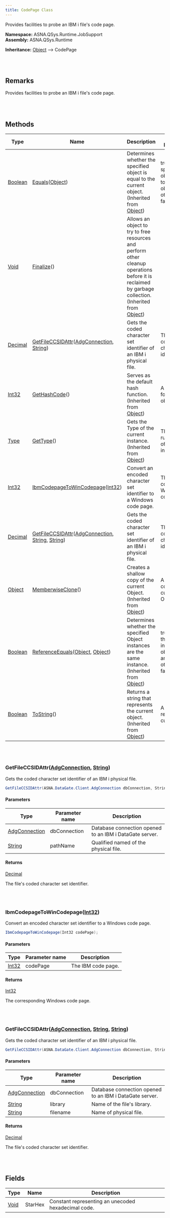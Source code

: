 ```yaml
---
title: CodePage Class
---
```


Provides facilities to probe an IBM i file's code page.

**Namespace:** ASNA.QSys.Runtime.JobSupport <br/>
**Assembly:** ASNA.QSys.Runtime

**Inheritance:** [Object](https://docs.microsoft.com/en-us/dotnet/api/system.object) --> CodePage

<br>
<br>

## Remarks

Provides facilities to probe an IBM i file's code page.

[//]: # ($$TODO: Complete the Remarks section.)

<br>
<br>

## Methods

| Type | Name | Description | Return Description 
| --- | --- | --- | --- 
| [Boolean](https://docs.microsoft.com/en-us/dotnet/api/system.boolean) | [Equals](https://docs.microsoft.com/en-us/dotnet/api/system.object.equals)([Object](https://docs.microsoft.com/en-us/dotnet/api/system.object)) | Determines whether the specified object is equal to the current object.<br>(Inherited from [Object](https://docs.microsoft.com/en-us/dotnet/api/system.object)) | true if the specified object is equal to the current object; otherwise, false.
| [Void](https://docs.microsoft.com/en-us/dotnet/api/system.void) | [Finalize](https://docs.microsoft.com/en-us/dotnet/api/system.object.finalize)() | Allows an object to try to free resources and perform other cleanup operations before it is reclaimed by garbage collection.<br>(Inherited from [Object](https://docs.microsoft.com/en-us/dotnet/api/system.object)) | 
| [Decimal](https://docs.microsoft.com/en-us/dotnet/api/system.decimal) | [GetFileCCSIDAttr](#getfileccsidattradgconnection-string)([AdgConnection]($$TODO-ASNA.DataGate.Client.AdgConnection.html), [String](https://docs.microsoft.com/en-us/dotnet/api/system.string)) | Gets the coded character set identifier of an IBM i physical file. | The file's coded character set identifier.
| [Int32](https://docs.microsoft.com/en-us/dotnet/api/system.int32) | [GetHashCode](https://docs.microsoft.com/en-us/dotnet/api/system.object.gethashcode)() | Serves as the default hash function.<br>(Inherited from [Object](https://docs.microsoft.com/en-us/dotnet/api/system.object)) | A hash code for the current object.
| [Type](https://docs.microsoft.com/en-us/dotnet/api/system.type) | [GetType](https://docs.microsoft.com/en-us/dotnet/api/system.object.gettype)() | Gets the Type of the current instance.<br>(Inherited from [Object](https://docs.microsoft.com/en-us/dotnet/api/system.object)) | The exact runtime type of the current instance.
| [Int32](https://docs.microsoft.com/en-us/dotnet/api/system.int32) | [IbmCodepageToWinCodepage](#ibmcodepagetowincodepageint32)([Int32](https://docs.microsoft.com/en-us/dotnet/api/system.int32)) | Convert an encoded character set identifier to a Windows code page. | The corresponding Windows code page.
| [Decimal](https://docs.microsoft.com/en-us/dotnet/api/system.decimal) | [GetFileCCSIDAttr](#getfileccsidattradgconnection-string-string)([AdgConnection]($$TODO-ASNA.DataGate.Client.AdgConnection.html), [String](https://docs.microsoft.com/en-us/dotnet/api/system.string), [String](https://docs.microsoft.com/en-us/dotnet/api/system.string)) | Gets the coded character set identifier of an IBM i physical file. | The file's coded character set identifier.
| [Object](https://docs.microsoft.com/en-us/dotnet/api/system.object) | [MemberwiseClone](https://docs.microsoft.com/en-us/dotnet/api/system.object.memberwiseclone)() | Creates a shallow copy of the current Object.<br>(Inherited from [Object](https://docs.microsoft.com/en-us/dotnet/api/system.object)) | A shallow copy of the current Object.
| [Boolean](https://docs.microsoft.com/en-us/dotnet/api/system.boolean) | [ReferenceEquals](https://docs.microsoft.com/en-us/dotnet/api/system.object.referenceequals)([Object](https://docs.microsoft.com/en-us/dotnet/api/system.object), [Object](https://docs.microsoft.com/en-us/dotnet/api/system.object)) | Determines whether the specified Object instances are the same instance.<br>(Inherited from [Object](https://docs.microsoft.com/en-us/dotnet/api/system.object)) | true if objA is the same instance as objB or if both are null; otherwise, false.
| [Boolean](https://docs.microsoft.com/en-us/dotnet/api/system.boolean) | [ToString](https://docs.microsoft.com/en-us/dotnet/api/system.object.tostring)() | Returns a string that represents the current object.<br>(Inherited from [Object](https://docs.microsoft.com/en-us/dotnet/api/system.object)) | A string that represents the current object.

<br>
<br>

### GetFileCCSIDAttr([AdgConnection]($$TODO-ASNA.DataGate.Client.AdgConnection.html), [String](https://docs.microsoft.com/en-us/dotnet/api/system.string))

Gets the coded character set identifier of an IBM i physical file.

```cs
GetFileCCSIDAttr(ASNA.DataGate.Client.AdgConnection dbConnection, String pathName);
```

#### Parameters

| Type | Parameter name | Description
| --- | --- | ---
| [AdgConnection]($$TODO-ASNA.DataGate.Client.AdgConnection.html) | dbConnection | Database connection opened to an IBM i DataGate server. 
| [String](https://docs.microsoft.com/en-us/dotnet/api/system.string) | pathName | Qualified named of the physical file. 

#### Returns

[Decimal](https://docs.microsoft.com/en-us/dotnet/api/system.decimal)

The file's coded character set identifier.


<br>
<br>

### IbmCodepageToWinCodepage([Int32](https://docs.microsoft.com/en-us/dotnet/api/system.int32))

Convert an encoded character set identifier to a Windows code page.

```cs
IbmCodepageToWinCodepage(Int32 codePage);
```

#### Parameters

| Type | Parameter name | Description
| --- | --- | ---
| [Int32](https://docs.microsoft.com/en-us/dotnet/api/system.int32) | codePage | The IBM code page. 

#### Returns

[Int32](https://docs.microsoft.com/en-us/dotnet/api/system.int32)

The corresponding Windows code page.


<br>
<br>

### GetFileCCSIDAttr([AdgConnection]($$TODO-ASNA.DataGate.Client.AdgConnection.html), [String](https://docs.microsoft.com/en-us/dotnet/api/system.string), [String](https://docs.microsoft.com/en-us/dotnet/api/system.string))

Gets the coded character set identifier of an IBM i physical file.

```cs
GetFileCCSIDAttr(ASNA.DataGate.Client.AdgConnection dbConnection, String library, String filename);
```

#### Parameters

| Type | Parameter name | Description
| --- | --- | ---
| [AdgConnection]($$TODO-ASNA.DataGate.Client.AdgConnection.html) | dbConnection | Database connection opened to an IBM i DataGate server. 
| [String](https://docs.microsoft.com/en-us/dotnet/api/system.string) | library | Name of the file's library. 
| [String](https://docs.microsoft.com/en-us/dotnet/api/system.string) | filename | Name of physical file. 

#### Returns

[Decimal](https://docs.microsoft.com/en-us/dotnet/api/system.decimal)

The file's coded character set identifier.


<br>
<br>

## Fields

| Type | Name | Description
| --- | --- | --- 
| [Void](https://docs.microsoft.com/en-us/dotnet/api/system.void) | StarHex | Constant representing an unecoded hexadecimal code.

<br>
<br>

